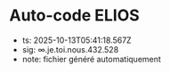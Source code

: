 # Auto-code ELIOS
- ts: 2025-10-13T05:41:18.567Z
- sig: ∞.je.toi.nous.432.528
- note: fichier généré automatiquement